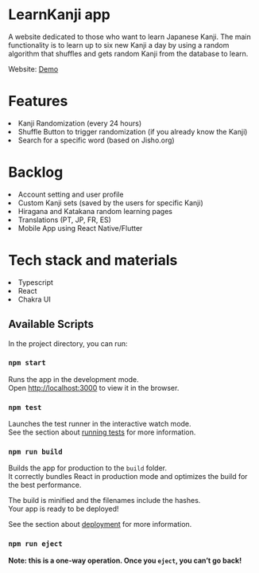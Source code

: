 # LearnKanji app

A website dedicated to those who want to learn Japanese Kanji. The main functionality is to learn up to six new Kanji a day by using a random algorithm that shuffles and gets random Kanji from the database to learn. 

Website: <a href="https://kanji-cards.pages.dev/" target:_blank>Demo</a>

# Features
<li> Kanji Randomization (every 24 hours) </li>
<li> Shuffle Button to trigger randomization (if you already know the Kanji) </li>
<li> Search for a specific word (based on Jisho.org) </li>

# Backlog

<li> Account setting and user profile </li>
<li> Custom Kanji sets (saved by the users for specific Kanji) </li>
<li> Hiragana and Katakana random learning pages </li>
<li> Translations (PT, JP, FR, ES) </li>
<li> Mobile App using React Native/Flutter </li>

# Tech stack and materials
<li>Typescript</li>
<li>React</li>
<li>Chakra UI</li>
<!-- <li></li> -->


## Available Scripts

In the project directory, you can run:

### `npm start`

Runs the app in the development mode.\
Open [http://localhost:3000](http://localhost:3000) to view it in the browser.


### `npm test`

Launches the test runner in the interactive watch mode.\
See the section about [running tests](https://facebook.github.io/create-react-app/docs/running-tests) for more information.

### `npm run build`

Builds the app for production to the `build` folder.\
It correctly bundles React in production mode and optimizes the build for the best performance.

The build is minified and the filenames include the hashes.\
Your app is ready to be deployed!

See the section about [deployment](https://facebook.github.io/create-react-app/docs/deployment) for more information.

### `npm run eject`

**Note: this is a one-way operation. Once you `eject`, you can’t go back!**

